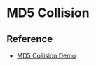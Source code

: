 # MD5 Collision

## Reference

- [MD5 Collision Demo](https://www.mscs.dal.ca/~selinger/md5collision/)
